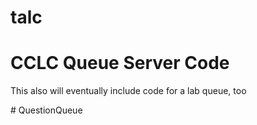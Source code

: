 # talc
<h1> CCLC Queue Server Code </h1>
<p> This also will eventually include code for a lab queue, too</p>
# QuestionQueue
